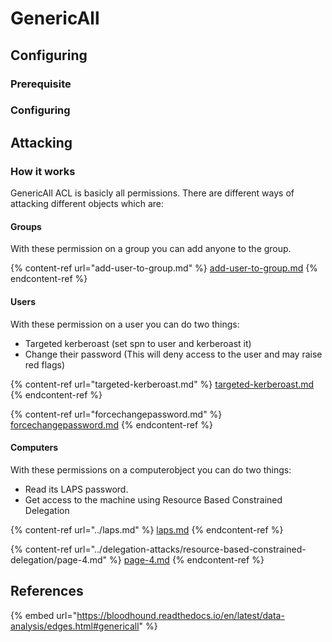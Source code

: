 # GenericAll

## Configuring

### Prerequisite&#x20;



### Configuring



## Attacking

### How it works

GenericAll ACL is basicly all permissions. There are different ways of attacking different objects which are:

#### Groups

With these permission on a group you can add anyone to the group.

{% content-ref url="add-user-to-group.md" %}
[add-user-to-group.md](add-user-to-group.md)
{% endcontent-ref %}

#### Users

With these permission on a user you can do two things:

* Targeted kerberoast (set spn to user and kerberoast it)
* Change their password (This will deny access to the user and may raise red flags)

{% content-ref url="targeted-kerberoast.md" %}
[targeted-kerberoast.md](targeted-kerberoast.md)
{% endcontent-ref %}

{% content-ref url="forcechangepassword.md" %}
[forcechangepassword.md](forcechangepassword.md)
{% endcontent-ref %}

#### Computers

With these permissions on a computerobject you can do two things:

* Read its LAPS password.
* Get access to the machine using Resource Based Constrained Delegation

{% content-ref url="../laps.md" %}
[laps.md](../laps.md)
{% endcontent-ref %}

{% content-ref url="../delegation-attacks/resource-based-constrained-delegation/page-4.md" %}
[page-4.md](../delegation-attacks/resource-based-constrained-delegation/page-4.md)
{% endcontent-ref %}

## References

{% embed url="https://bloodhound.readthedocs.io/en/latest/data-analysis/edges.html#genericall" %}
